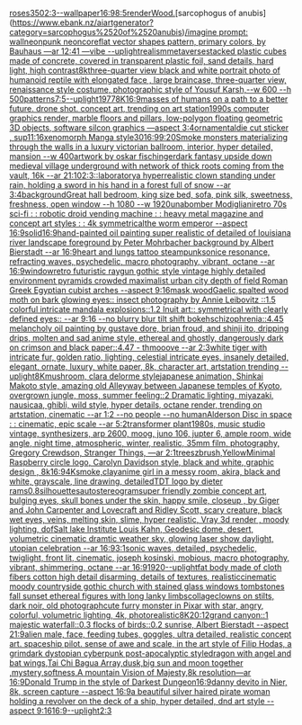 [roses](https://www.ebank.nz/aiartgenerator?category=roses)[350](https://www.ebank.nz/aiartgenerator?category=350)[2:3](https://www.ebank.nz/aiartgenerator?category=2%3A3)[--wallpaper](https://www.ebank.nz/aiartgenerator?category=--wallpaper)[16:9](https://www.ebank.nz/aiartgenerator?category=16%3A9)[8:5](https://www.ebank.nz/aiartgenerator?category=8%3A5)[render](https://www.ebank.nz/aiartgenerator?category=render)[Wood.](https://www.ebank.nz/aiartgenerator?category=Wood.)[sarcophogus of anubis](https://www.ebank.nz/aiartgenerator?category=sarcophogus%2520of%2520anubis)[/imagine prompt: ](https://www.ebank.nz/aiartgenerator?category=/imagine%2520prompt%3A%2520)[wall](https://www.ebank.nz/aiartgenerator?category=wall)[neonpunk neoncore](https://www.ebank.nz/aiartgenerator?category=neonpunk%2520neoncore)[flat vector shapes pattern, primary colors, by Bauhaus —ar 12:41 —vibe --uplight](https://www.ebank.nz/aiartgenerator?category=flat%2520vector%2520shapes%2520pattern%2C%2520primary%2520colors%2C%2520by%2520Bauhaus%2520%E2%80%94ar%252012%3A41%2520%E2%80%94vibe%2520--uplight)[realism](https://www.ebank.nz/aiartgenerator?category=realism)[metaverse](https://www.ebank.nz/aiartgenerator?category=metaverse)[stacked plastic cubes made of concrete, covered in transparent plastic foil, sand details, hard light, high contrast](https://www.ebank.nz/aiartgenerator?category=stacked%2520plastic%2520cubes%2520made%2520of%2520concrete%2C%2520covered%2520in%2520transparent%2520plastic%2520foil%2C%2520sand%2520details%2C%2520hard%2520light%2C%2520high%2520contrast)[8k](https://www.ebank.nz/aiartgenerator?category=8k)[three-quarter view black and white portrait photo of humanoid reptile with elongated face , large braincase, three-quarter view, renaissance style costume, photographic style of Yousuf Karsh,--w 600 --h 500](https://www.ebank.nz/aiartgenerator?category=three-quarter%2520view%2520black%2520and%2520white%2520portrait%2520photo%2520of%2520humanoid%2520reptile%2520with%2520elongated%2520face%2520%2C%2520large%2520braincase%2C%2520three-quarter%2520view%2C%2520renaissance%2520style%2520costume%2C%2520photographic%2520style%2520of%2520Yousuf%2520Karsh%2C--w%2520600%2520--h%2520500)[patterns](https://www.ebank.nz/aiartgenerator?category=patterns)[7:5](https://www.ebank.nz/aiartgenerator?category=7%3A5)[--uplight](https://www.ebank.nz/aiartgenerator?category=--uplight)[1977](https://www.ebank.nz/aiartgenerator?category=1977)[8K](https://www.ebank.nz/aiartgenerator?category=8K)[16:9](https://www.ebank.nz/aiartgenerator?category=16%3A9)[masses of humans on a path to a better future. drone shot. concept art, trending on art station](https://www.ebank.nz/aiartgenerator?category=masses%2520of%2520humans%2520on%2520a%2520path%2520to%2520a%2520better%2520future.%2520drone%2520shot.%2520concept%2520art%2C%2520trending%2520on%2520art%2520station)[1990s computer graphics render, marble floors and pillars, low-polygon floating geometric 3D objects, software silcon graphics —aspect 3:4](https://www.ebank.nz/aiartgenerator?category=1990s%2520computer%2520graphics%2520render%2C%2520marble%2520floors%2520and%2520pillars%2C%2520low-polygon%2520floating%2520geometric%25203D%2520objects%2C%2520software%2520silcon%2520graphics%2520%E2%80%94aspect%25203%3A4)[ornamental](https://www.ebank.nz/aiartgenerator?category=ornamental)[die cut sticker , sup](https://www.ebank.nz/aiartgenerator?category=die%2520cut%2520sticker%2520%2C%2520sup)[11:16](https://www.ebank.nz/aiartgenerator?category=11%3A16)[xenomorph Manga style](https://www.ebank.nz/aiartgenerator?category=xenomorph%2520Manga%2520style)[30](https://www.ebank.nz/aiartgenerator?category=30)[16:9](https://www.ebank.nz/aiartgenerator?category=16%3A9)[9:20](https://www.ebank.nz/aiartgenerator?category=9%3A20)[Smoke  monsters materializing through the walls in a luxury victorian  ballroom,  interior, hyper detailed, mansion --w 400](https://www.ebank.nz/aiartgenerator?category=Smoke%2520%2520monsters%2520materializing%2520through%2520the%2520walls%2520in%2520a%2520luxury%2520victorian%2520%2520ballroom%2C%2520%2520interior%2C%2520hyper%2520detailed%2C%2520mansion%2520--w%2520400)[artwork by oskar fischinger](https://www.ebank.nz/aiartgenerator?category=artwork%2520by%2520oskar%2520fischinger)[dark fantasy upside down medieval village underground with network of thick roots coming from the vault, 16k --ar 21:10](https://www.ebank.nz/aiartgenerator?category=dark%2520fantasy%2520upside%2520down%2520medieval%2520village%2520underground%2520with%2520network%2520of%2520thick%2520roots%2520coming%2520from%2520the%2520vault%2C%252016k%2520--ar%252021%3A10)[2:3](https://www.ebank.nz/aiartgenerator?category=2%3A3)[::](https://www.ebank.nz/aiartgenerator?category=%3A%3A)[laboratory](https://www.ebank.nz/aiartgenerator?category=laboratory)[a hyperrealistic clown standing under rain, holding a sword in his hand in a forest full of snow --ar 3:4](https://www.ebank.nz/aiartgenerator?category=a%2520hyperrealistic%2520clown%2520standing%2520under%2520rain%2C%2520holding%2520a%2520sword%2520in%2520his%2520hand%2520in%2520a%2520forest%2520full%2520of%2520snow%2520--ar%25203%3A4)[background](https://www.ebank.nz/aiartgenerator?category=background)[Great hall bedroom, king size bed, sofa, pink silk, sweetness, freshness, open window --h 1080 --w 1920](https://www.ebank.nz/aiartgenerator?category=Great%2520hall%2520bedroom%2C%2520king%2520size%2520bed%2C%2520sofa%2C%2520pink%2520silk%2C%2520sweetness%2C%2520freshness%2C%2520open%2520window%2520--h%25201080%2520--w%25201920)[unabomber Modigliani](https://www.ebank.nz/aiartgenerator?category=unabomber%2520Modigliani)[retro 70s sci-fi : : robotic droid vending machine : : heavy metal magazine and concept art styles : : 4k symmetrical](https://www.ebank.nz/aiartgenerator?category=retro%252070s%2520sci-fi%2520%3A%2520%3A%2520robotic%2520droid%2520vending%2520machine%2520%3A%2520%3A%2520heavy%2520metal%2520magazine%2520and%2520concept%2520art%2520styles%2520%3A%2520%3A%25204k%2520symmetrical)[the worm emperor --aspect 16:9](https://www.ebank.nz/aiartgenerator?category=the%2520worm%2520emperor%2520--aspect%252016%3A9)[solid](https://www.ebank.nz/aiartgenerator?category=solid)[16:9](https://www.ebank.nz/aiartgenerator?category=16%3A9)[hand-painted oil painting super realistic of detailed of louisiana river landscape foreground by Peter Mohrbacher  background by Albert Bierstadt --ar 16:9](https://www.ebank.nz/aiartgenerator?category=hand-painted%2520oil%2520painting%2520super%2520realistic%2520of%2520detailed%2520of%2520louisiana%2520river%2520landscape%2520foreground%2520by%2520Peter%2520Mohrbacher%2520%2520background%2520by%2520Albert%2520Bierstadt%2520--ar%252016%3A9)[heart and lungs tattoo steampunk](https://www.ebank.nz/aiartgenerator?category=heart%2520and%2520lungs%2520tattoo%2520steampunk)[sonice resonance, refracting waves, psychedelic, macro photography, vibrant, octane --ar 16:9](https://www.ebank.nz/aiartgenerator?category=sonice%2520resonance%2C%2520refracting%2520waves%2C%2520psychedelic%2C%2520macro%2520photography%2C%2520vibrant%2C%2520octane%2520--ar%252016%3A9)[window](https://www.ebank.nz/aiartgenerator?category=window)[retro futuristic raygun gothic style vintage highly detailed environment pyramids crowded maximalist urban city depth of field Roman Greek Egyptian cubist arches --aspect 9:16](https://www.ebank.nz/aiartgenerator?category=retro%2520futuristic%2520raygun%2520gothic%2520style%2520vintage%2520highly%2520detailed%2520environment%2520pyramids%2520crowded%2520maximalist%2520urban%2520city%2520depth%2520of%2520field%2520Roman%2520Greek%2520Egyptian%2520cubist%2520arches%2520--aspect%25209%3A16)[mask,wood](https://www.ebank.nz/aiartgenerator?category=mask%2Cwood)[Gaelic,](https://www.ebank.nz/aiartgenerator?category=Gaelic%2C)[spalted wood moth on bark glowing eyes:: insect photography by Annie Leibovitz ::1.5 colorful intricate mandala explosions::1.2 Inuit art:: symmetrical with clearly defined eyes:: --ar 9:16 --no blurry blur tilt shift bokeh](https://www.ebank.nz/aiartgenerator?category=spalted%2520wood%2520moth%2520on%2520bark%2520glowing%2520eyes%3A%3A%2520insect%2520photography%2520by%2520Annie%2520Leibovitz%2520%3A%3A1.5%2520colorful%2520intricate%2520mandala%2520explosions%3A%3A1.2%2520Inuit%2520art%3A%3A%2520symmetrical%2520with%2520clearly%2520defined%2520eyes%3A%3A%2520--ar%25209%3A16%2520--no%2520blurry%2520blur%2520tilt%2520shift%2520bokeh)[schizophrenia::4.45 melancholy oil painting by gustave dore, brian froud, and shinji ito, dripping drips, molten and sad anime style, ethereal and ghostly, dangerously dark on crimson and black paper::4.47 - thmooove --ar 2:3](https://www.ebank.nz/aiartgenerator?category=schizophrenia%3A%3A4.45%2520melancholy%2520oil%2520painting%2520by%2520gustave%2520dore%2C%2520brian%2520froud%2C%2520and%2520shinji%2520ito%2C%2520dripping%2520drips%2C%2520molten%2520and%2520sad%2520anime%2520style%2C%2520ethereal%2520and%2520ghostly%2C%2520dangerously%2520dark%2520on%2520crimson%2520and%2520black%2520paper%3A%3A4.47%2520-%2520thmooove%2520--ar%25202%3A3)[white tiger with intricate fur, golden ratio, lighting, celestial intricate eyes, insanely detailed, elegant, ornate, luxury, white paper, 8k, character art, artstation trending --uplight](https://www.ebank.nz/aiartgenerator?category=white%2520tiger%2520with%2520intricate%2520fur%2C%2520golden%2520ratio%2C%2520lighting%2C%2520celestial%2520intricate%2520eyes%2C%2520insanely%2520detailed%2C%2520elegant%2C%2520ornate%2C%2520luxury%2C%2520white%2520paper%2C%25208k%2C%2520character%2520art%2C%2520artstation%2520trending%2520--uplight)[8K](https://www.ebank.nz/aiartgenerator?category=8K)[mushroom, clara delorme style](https://www.ebank.nz/aiartgenerator?category=mushroom%2C%2520clara%2520delorme%2520style)[japanese animation, Shinkai Makoto style, amazing old Alleyway between Japanese temples of Kyoto, overgrown jungle, moss, summer feeling::2 Dramatic lighting,  miyazaki, nausicaa, ghibli, wild style, hyper details, octane render, trending on artstation, cinematic --ar 1:2 --no people --no human](https://www.ebank.nz/aiartgenerator?category=japanese%2520animation%2C%2520Shinkai%2520Makoto%2520style%2C%2520amazing%2520old%2520Alleyway%2520between%2520Japanese%2520temples%2520of%2520Kyoto%2C%2520overgrown%2520jungle%2C%2520moss%2C%2520summer%2520feeling%3A%3A2%2520Dramatic%2520lighting%2C%2520%2520miyazaki%2C%2520nausicaa%2C%2520ghibli%2C%2520wild%2520style%2C%2520hyper%2520details%2C%2520octane%2520render%2C%2520trending%2520on%2520artstation%2C%2520cinematic%2520--ar%25201%3A2%2520--no%2520people%2520--no%2520human)[Alderson Disc in space : : cinematic, epic scale --ar 5:2](https://www.ebank.nz/aiartgenerator?category=Alderson%2520Disc%2520in%2520space%2520%3A%2520%3A%2520cinematic%2C%2520epic%2520scale%2520--ar%25205%3A2)[](https://www.ebank.nz/aiartgenerator?category=)[transformer plant](https://www.ebank.nz/aiartgenerator?category=transformer%2520plant)[1980s, music studio vintage,  synthesizers, arp 2600, moog, juno 106, jupter 6, ample room, wide angle, night time, atmospheric, winter, realistic, 35mm film, photography, Gregory Crewdson, Stranger Things, —ar 2:1](https://www.ebank.nz/aiartgenerator?category=1980s%2C%2520music%2520studio%2520vintage%2C%2520%2520synthesizers%2C%2520arp%25202600%2C%2520moog%2C%2520juno%2520106%2C%2520jupter%25206%2C%2520ample%2520room%2C%2520wide%2520angle%2C%2520night%2520time%2C%2520atmospheric%2C%2520winter%2C%2520realistic%2C%252035mm%2520film%2C%2520photography%2C%2520Gregory%2520Crewdson%2C%2520Stranger%2520Things%2C%2520%E2%80%94ar%25202%3A1)[trees](https://www.ebank.nz/aiartgenerator?category=trees)[zbrush,](https://www.ebank.nz/aiartgenerator?category=zbrush%2C)[Yellow](https://www.ebank.nz/aiartgenerator?category=Yellow)[Minimal Raspberry circle logo, Carolyn Davidson style, black and white, graphic design , 8k](https://www.ebank.nz/aiartgenerator?category=Minimal%2520Raspberry%2520circle%2520logo%2C%2520Carolyn%2520Davidson%2520style%2C%2520black%2520and%2520white%2C%2520graphic%2520design%2520%2C%25208k)[16:9](https://www.ebank.nz/aiartgenerator?category=16%3A9)[4K](https://www.ebank.nz/aiartgenerator?category=4K)[smoke,](https://www.ebank.nz/aiartgenerator?category=smoke%2C)[clay](https://www.ebank.nz/aiartgenerator?category=clay)[anime girl in a messy room, akira, black and white, grayscale, line drawing, detailed](https://www.ebank.nz/aiartgenerator?category=anime%2520girl%2520in%2520a%2520messy%2520room%2C%2520akira%2C%2520black%2520and%2520white%2C%2520grayscale%2C%2520line%2520drawing%2C%2520detailed)[TDT logo by dieter rams](https://www.ebank.nz/aiartgenerator?category=TDT%2520logo%2520by%2520dieter%2520rams)[0.8](https://www.ebank.nz/aiartgenerator?category=0.8)[silhouettes](https://www.ebank.nz/aiartgenerator?category=silhouettes)[autostereogram](https://www.ebank.nz/aiartgenerator?category=autostereogram)[super friendly zombie concept art, bulging eyes, skull bones under the skin, happy smile, closeup , by Giger and John Carpenter and Lovecraft and Ridley Scott, scary creature, black wet eyes, veins, melting skin, slime, hyper realistic, Vray 3d render , moody lighting, dof](https://www.ebank.nz/aiartgenerator?category=super%2520friendly%2520zombie%2520concept%2520art%2C%2520bulging%2520eyes%2C%2520skull%2520bones%2520under%2520the%2520skin%2C%2520happy%2520smile%2C%2520closeup%2520%2C%2520by%2520Giger%2520and%2520John%2520Carpenter%2520and%2520Lovecraft%2520and%2520Ridley%2520Scott%2C%2520scary%2520creature%2C%2520black%2520wet%2520eyes%2C%2520veins%2C%2520melting%2520skin%2C%2520slime%2C%2520hyper%2520realistic%2C%2520Vray%25203d%2520render%2520%2C%2520moody%2520lighting%2C%2520dof)[Salt lake Institute Louis Kahn, Geodesic dome, desert, volumetric cinematic dramtic weather sky, glowing laser show daylight, utopian celebration --ar 16:9](https://www.ebank.nz/aiartgenerator?category=Salt%2520lake%2520Institute%2520Louis%2520Kahn%2C%2520Geodesic%2520dome%2C%2520desert%2C%2520volumetric%2520cinematic%2520dramtic%2520weather%2520sky%2C%2520glowing%2520laser%2520show%2520daylight%2C%2520utopian%2520celebration%2520--ar%252016%3A9)[3:1](https://www.ebank.nz/aiartgenerator?category=3%3A1)[sonic waves, detailed, psychedelic, twiglight, front lit, cinematic, joseph kosinski, mobious, macro photography, vibrant, shimmering, octane --ar 16:9](https://www.ebank.nz/aiartgenerator?category=sonic%2520waves%2C%2520detailed%2C%2520psychedelic%2C%2520twiglight%2C%2520front%2520lit%2C%2520cinematic%2C%2520joseph%2520kosinski%2C%2520mobious%2C%2520macro%2520photography%2C%2520vibrant%2C%2520shimmering%2C%2520octane%2520--ar%252016%3A9)[1920](https://www.ebank.nz/aiartgenerator?category=1920)[--uplight](https://www.ebank.nz/aiartgenerator?category=--uplight)[fat body made of cloth fibers cotton high detail disarming, details of textures, realistic](https://www.ebank.nz/aiartgenerator?category=fat%2520body%2520made%2520of%2520cloth%2520fibers%2520cotton%2520high%2520detail%2520disarming%2C%2520details%2520of%2520textures%2C%2520realistic)[cinematic moody countryside gothic church with stained glass windows tombstones fall sunset ethereal figures with long lanky limbs](https://www.ebank.nz/aiartgenerator?category=cinematic%2520moody%2520countryside%2520gothic%2520church%2520with%2520stained%2520glass%2520windows%2520tombstones%2520fall%2520sunset%2520ethereal%2520figures%2520with%2520long%2520lanky%2520limbs)[collage](https://www.ebank.nz/aiartgenerator?category=collage)[clowns on stilts, dark noir, old photograph](https://www.ebank.nz/aiartgenerator?category=clowns%2520on%2520stilts%2C%2520dark%2520noir%2C%2520old%2520photograph)[cute furry monster in Pixar with star, angry, colorful, volumetric lighting, 4k, photorealistic](https://www.ebank.nz/aiartgenerator?category=cute%2520furry%2520monster%2520in%2520Pixar%2520with%2520star%2C%2520angry%2C%2520colorful%2C%2520volumetric%2520lighting%2C%25204k%2C%2520photorealistic)[8K](https://www.ebank.nz/aiartgenerator?category=8K)[20:12](https://www.ebank.nz/aiartgenerator?category=20%3A12)[grand canyon::1 majestic waterfall::0.3 flocks of birds::0.2 sunrise, Albert Bierstadt --aspect 21:9](https://www.ebank.nz/aiartgenerator?category=grand%2520canyon%3A%3A1%2520majestic%2520waterfall%3A%3A0.3%2520flocks%2520of%2520birds%3A%3A0.2%2520sunrise%2C%2520Albert%2520Bierstadt%2520--aspect%252021%3A9)[alien male, face, feeding tubes, goggles, ultra detailed, realistic concept art. spaceship pilot. sense of awe and scale, in the art style of Filip Hodas, a grimdark dystopian cyberpunk post-apocalyptic style](https://www.ebank.nz/aiartgenerator?category=alien%2520male%2C%2520face%2C%2520feeding%2520tubes%2C%2520goggles%2C%2520ultra%2520detailed%2C%2520realistic%2520concept%2520art.%2520spaceship%2520pilot.%2520sense%2520of%2520awe%2520and%2520scale%2C%2520in%2520the%2520art%2520style%2520of%2520Filip%2520Hodas%2C%2520a%2520grimdark%2520dystopian%2520cyberpunk%2520post-apocalyptic%2520style)[dragon with angel and bat wings,Tai Chi Bagua Array,dusk,big  sun and moon together ,mystery,softness,A mountain Vision of Majesty,8k resolution—ar 16:9](https://www.ebank.nz/aiartgenerator?category=dragon%2520with%2520angel%2520and%2520bat%2520wings%2CTai%2520Chi%2520Bagua%2520Array%2Cdusk%2Cbig%2520%2520sun%2520and%2520moon%2520together%2520%2Cmystery%2Csoftness%2CA%2520mountain%2520Vision%2520of%2520Majesty%2C8k%2520resolution%E2%80%94ar%252016%3A9)[Donald Trump in the style of Darkest Dungeon](https://www.ebank.nz/aiartgenerator?category=Donald%2520Trump%2520in%2520the%2520style%2520of%2520Darkest%2520Dungeon)[16:9](https://www.ebank.nz/aiartgenerator?category=16%3A9)[danny devito in Nier, 8k, screen capture --aspect 16:9](https://www.ebank.nz/aiartgenerator?category=danny%2520devito%2520in%2520Nier%2C%25208k%2C%2520screen%2520capture%2520--aspect%252016%3A9)[a beautiful silver haired pirate woman holding a revolver on the deck of a ship, hyper detailed, dnd art style --aspect 9:16](https://www.ebank.nz/aiartgenerator?category=a%2520beautiful%2520silver%2520haired%2520pirate%2520woman%2520holding%2520a%2520revolver%2520on%2520the%2520deck%2520of%2520a%2520ship%2C%2520hyper%2520detailed%2C%2520dnd%2520art%2520style%2520--aspect%25209%3A16)[16:9](https://www.ebank.nz/aiartgenerator?category=16%3A9)[--uplight](https://www.ebank.nz/aiartgenerator?category=--uplight)[2:3](https://www.ebank.nz/aiartgenerator?category=2%3A3)